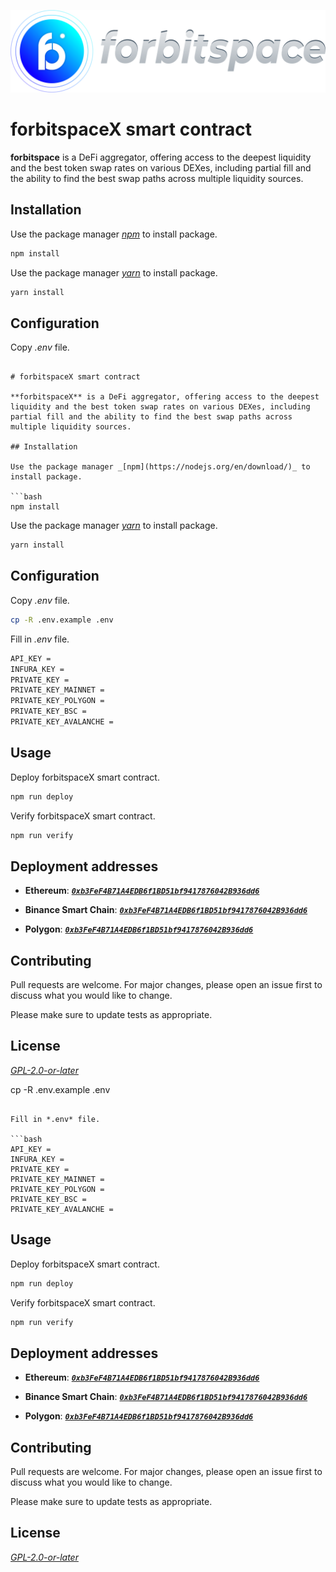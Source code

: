 ![logo](./assets/images/Logo-1-04.png)

# forbitspaceX smart contract

**forbitspace** is a DeFi aggregator, offering access to the deepest liquidity and the best token swap rates on various DEXes, including partial fill and the ability to find the best swap paths across multiple liquidity sources.

## Installation

Use the package manager _[npm](https://nodejs.org/en/download/)_ to install package.

```bash
npm install
```

Use the package manager _[yarn](https://yarnpkg.com/getting-started/install)_ to install package.

```bash
yarn install
```

## Configuration

Copy _.env_ file.

````bash![logo](./assets/images/Logo-1-04.png)

# forbitspaceX smart contract

**forbitspaceX** is a DeFi aggregator, offering access to the deepest liquidity and the best token swap rates on various DEXes, including partial fill and the ability to find the best swap paths across multiple liquidity sources.

## Installation

Use the package manager _[npm](https://nodejs.org/en/download/)_ to install package.

```bash
npm install
````

Use the package manager _[yarn](https://yarnpkg.com/getting-started/install)_ to install package.

```bash
yarn install
```

## Configuration

Copy _.env_ file.

```bash
cp -R .env.example .env
```

Fill in _.env_ file.

```bash
API_KEY =
INFURA_KEY =
PRIVATE_KEY =
PRIVATE_KEY_MAINNET =
PRIVATE_KEY_POLYGON =
PRIVATE_KEY_BSC =
PRIVATE_KEY_AVALANCHE =
```

## Usage

Deploy forbitspaceX smart contract.

```bash
npm run deploy
```

Verify forbitspaceX smart contract.

```bash
npm run verify
```

## Deployment addresses

- **Ethereum**: **_[`0xb3FeF4B71A4EDB6f1BD51bf9417876042B936dd6`](https://etherscan.io/address/0xb3FeF4B71A4EDB6f1BD51bf9417876042B936dd6#code)_**

- **Binance Smart Chain**: **_[`0xb3FeF4B71A4EDB6f1BD51bf9417876042B936dd6`](https://bscscan.com/address/0xb3FeF4B71A4EDB6f1BD51bf9417876042B936dd6#code)_**

- **Polygon**: **_[`0xb3FeF4B71A4EDB6f1BD51bf9417876042B936dd6`](https://polygonscan.com/address/0xb3FeF4B71A4EDB6f1BD51bf9417876042B936dd6#code)_**

## Contributing

Pull requests are welcome. For major changes, please open an issue first to discuss what you would like to change.

Please make sure to update tests as appropriate.

## License

_[GPL-2.0-or-later](https://spdx.org/licenses/GPL-2.0-or-later.html)_

cp -R .env.example .env

````

Fill in *.env* file.

```bash
API_KEY =
INFURA_KEY =
PRIVATE_KEY =
PRIVATE_KEY_MAINNET =
PRIVATE_KEY_POLYGON =
PRIVATE_KEY_BSC =
PRIVATE_KEY_AVALANCHE =
````

## Usage

Deploy forbitspaceX smart contract.

```bash
npm run deploy
```

Verify forbitspaceX smart contract.

```bash
npm run verify
```

## Deployment addresses

- **Ethereum**: **_[`0xb3FeF4B71A4EDB6f1BD51bf9417876042B936dd6`](https://etherscan.io/address/0xb3FeF4B71A4EDB6f1BD51bf9417876042B936dd6#code)_**

- **Binance Smart Chain**: **_[`0xb3FeF4B71A4EDB6f1BD51bf9417876042B936dd6`](https://bscscan.com/address/0xb3FeF4B71A4EDB6f1BD51bf9417876042B936dd6#code)_**

- **Polygon**: **_[`0xb3FeF4B71A4EDB6f1BD51bf9417876042B936dd6`](https://polygonscan.com/address/0xb3FeF4B71A4EDB6f1BD51bf9417876042B936dd6#code)_**

## Contributing

Pull requests are welcome. For major changes, please open an issue first to discuss what you would like to change.

Please make sure to update tests as appropriate.

## License

_[GPL-2.0-or-later](https://spdx.org/licenses/GPL-2.0-or-later.html)_
